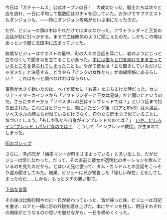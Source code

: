 <!-- title: 古石ビジュー -->
<!-- status: インブレッド -->

今日は「ガチャームス」公式オープンの日！　大成功だった。戦士たちは次々と店を訪れ、一日に平均して複数回はガチャを回していた。おかげでサブクエストもダンジョンも、――特にダンジョン攻略がだいぶ楽になったのだ。

だが、ビジューの頭の中はそれだけでは済まなかった。アウトランダーと王女の会話が妙に引っかかる。まるで血縁関係のように聞こえたのだ。しかもこの噂はあっという間に王国中に広まっていった。

無垢なビジューはクエストの最中、町の人々の会話を耳にし、岩のようにじっと立ち尽くして聞き耳を立てることがあった。[中には堂々と口を開けたまま立っているところを見られてしまった](https://youtu.be/A97SrozF36w?t=16800)ことも。やがて彼女は「立ち聞きしているだけじゃダメだ」と決意する。どうやら「ピンクの女性たち」が血縁関係にあるらしい？　これはもっと調べなければならない。

事態が大きく動いたのは、ベイが彼女に「お茶」をぶちまけた時だった。セシリア・イマーカインドから「アウトランダーと王女は兄妹」だと聞いたというのだ。さらにタミーから「リベスタルの民はインブレッドでは？」という話まで持ち出された。これにはビジューと、隣にいたピンク組（ロアとIRyS）は大混乱。リベスタルの顔立ちが似ているだけでなく、自分たち同士まで似ていることに気づいてしまう。「もしや私たち自身がインブレッドなのでは？」　[いや、むしろイン“ブレッド（パン）”なのでは？](https://youtu.be/A97SrozF36w?t=18688)　こうして「インブレッド教団」が生まれてしまった。

[街のゴシップ](#embed:https://youtu.be/A97SrozF36w?t=18452)

さらに、IRyS兄が「幽霊マントが町をさまよっている」と言い出した。だがビジューは信じなかった。だって、その直前に彼女が透明化のポーションを飲んでいるのを見たのだから。とはいえ兄に倣って、タム・ガンドルとの会話をこっそり盗み聞きしてみた。結果、ビジューは兄が警告した「怪しい存在」と化してしまったのだ……しかも、もっとタチの悪い形で。

[下品な言葉](#embed:https://youtu.be/A97SrozF36w?t=20390)

その後は比較的穏やかに一日が終わっていった。皆が帰った後、ビジューは日記を書き、ロアと一緒に店の外観を磨き上げた。本にサインを残し、明日それぞれの関係がどうなるのか思いを馳せながら、一日を締めくくった。
